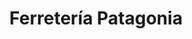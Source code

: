 ---
title: "Ferretería Patagonia"
url: /san-antonio-oeste/ferreteria-patagonia/
shop: Eisenwaren
---